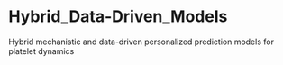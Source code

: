 # Hybrid_Data-Driven_Models
Hybrid mechanistic and data-driven personalized prediction models for platelet dynamics
